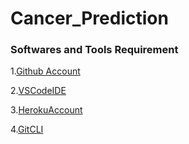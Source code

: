 # Cancer_Prediction

### Softwares and Tools Requirement

1.[Github Account](https://github.com)

2.[VSCodeIDE](https://code.visualstudio.com/)

3.[HerokuAccount](https://heroku.com)

4.[GitCLI](https://git-scm.com/book/en/v2/Getting-Started-The-Command-Line)
